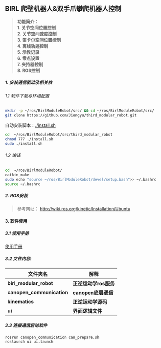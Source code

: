 ## BIRL 爬壁机器人&双手爪攀爬机器人控制
>**功能简介：**  
>**1. 关节空间位置控制**  
>**2. 关节空间速度控制**  
>**3. 笛卡尔空间位置控制**  
>**4. 离线轨迹控制**  
>**5. 示教记录**  
>**6. 零点设置**  
>**7. 夹持器控制**  
>**8. ROS控制**  


##### 1. 安装通信驱动及相关依

###### 1.1 软件下载与环境配置
``` bash
mkdir -p ~/ros/BirlModuleRobot/src/ && cd ~/ros/BirlModuleRobot/src/  
git clone https://github.com/Jiongyu/third_modular_robot.git   
```

自动安装脚本：[./install.sh](./install.sh)
``` bash
cd  ~/ros/BirlModuleRobot/src/third_modular_robot  
chmod 777 ./install.sh  
sudo ./install.sh  
```

###### 1.2 编译
``` bash
cd  ~/ros/BirlModuleRobot/  
catkin_make  
sudo echo "source ~/ros/BirlModuleRobot/devel/setup.bash">> ~/.bashrc  
source ~/.bashrc 
```



##### 2. ROS安装
>参考网址：
> <http://wiki.ros.org/kinetic/Installation/Ubuntu>

#### 3. 软件使用
##### 3.1 使用手册
[使用手册](./manual/manual.pdf)

##### 3.2 文件内容:
|文件夹名|解释|
|----|-----|
|**birl_modular_robot**| **正逆运动学ros服务**|
|**canopen_communication**|**canopen底层通信**|
|**kinematics**| **正逆运动学源码**|
|**ui**| **界面逻辑文件**|

##### 3.3 连接通信启动软件
```
rosrun canopen_communication can_prepare.sh  
roslaunch ui ui.launch  
```
